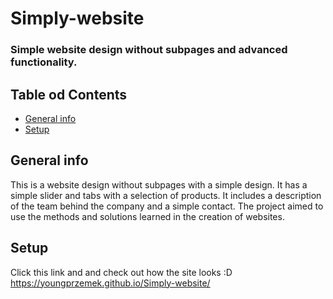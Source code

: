 # Simply-website
### Simple website design without subpages and advanced functionality.

## Table od Contents
* [General info](#general-info)
* [Setup](#setup)

## General info
This is a website design without subpages with a simple design. It has a simple slider and tabs with a selection of products. It includes a description of the team behind the company and a simple contact.
The project aimed to use the methods and solutions learned in the creation of websites.

## Setup
Click this link and and check out how the site looks :D https://youngprzemek.github.io/Simply-website/

